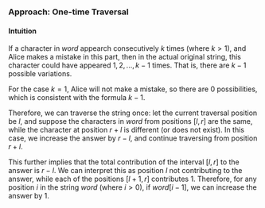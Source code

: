 ### Approach: One-time Traversal

#### Intuition

If a character in $word$ appearch consecutively $k$ times (where $k>1$), and
Alice makes a mistake in this part, then in the actual original string, this
character could have appeared $1,2,...,k-1$ times. That is, there are $k-1$
possible variations.

For the case $k=1$, Alice will not make a mistake, so there are $0$
possibilities, which is consistent with the formula $k-1$.

Therefore, we can traverse the string once: let the current traversal position
be $l$, and suppose the characters in $word$ from positions $[l,r]$ are the
same, while the character at position $r+l$ is different (or does not exist). In
this case, we increase the answer by $r-l$, and continue traversing from
position $r+l$.

This further implies that the total contribution of the interval $[l,r]$ to the
answer is $r-l$. We can interpret this as position $l$ not contributing to the
answer, while each of the positions $[l+1,r]$ contributes 1. Therefore, for any
position $i$ in the string $word$ (where $i>0$), if $word[i-1]$, we can increase
the answer by 1.
